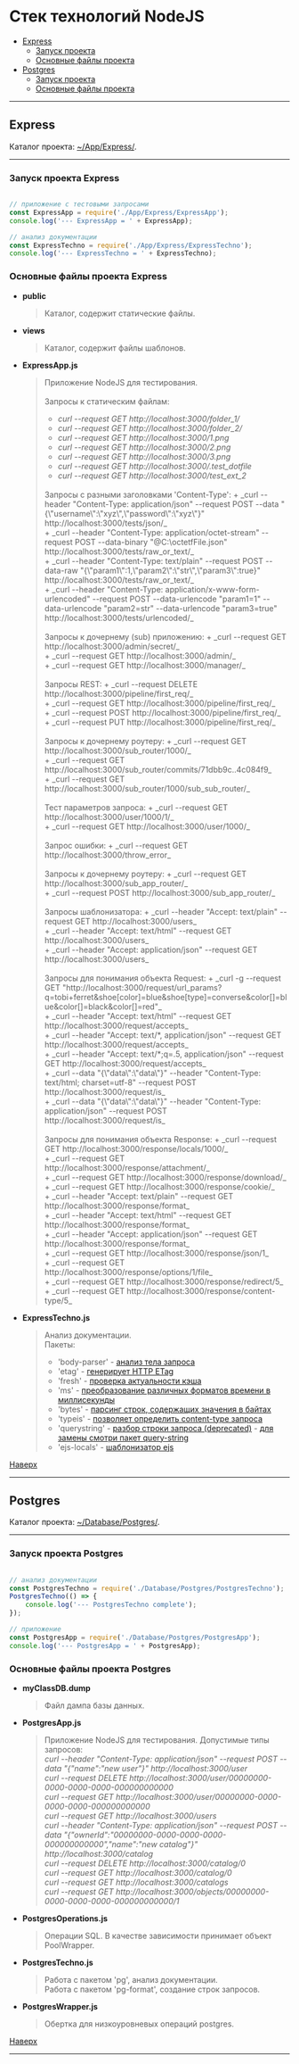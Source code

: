 # Стек технологий NodeJS

- [Express](#Express)
    - [Запуск проекта](#Запуск-проекта-Express)
    - [Основные файлы проекта](#Основные-файлы-проекта-Express)
- [Postgres](#Postgres)
    - [Запуск проекта](#Запуск-проекта-Postgres)
    - [Основные файлы проекта](#Основные-файлы-проекта-Postgres)
____



## Express

Каталог проекта: [~/App/Express/](https://github.com/LisShamenko/technology_NodeJS/tree/master/App/Express).
____

### Запуск проекта Express

```javascript

// приложение с тестовыми запросами
const ExpressApp = require('./App/Express/ExpressApp');
console.log('--- ExpressApp = ' + ExpressApp);

// анализ документации
const ExpressTechno = require('./App/Express/ExpressTechno');
console.log('--- ExpressTechno = ' + ExpressTechno);

```

### Основные файлы проекта Express

- **public**
    > Каталог, содержит статические файлы.
- **views**
    > Каталог, содержит файлы шаблонов.
- **ExpressApp.js**
    > Приложение NodeJS для тестирования.<br/>
    > <br/>
    > Запросы к статическим файлам:<br/>
    >   + _curl --request GET http://localhost:3000/folder_1/_<br/>
    >   + _curl --request GET http://localhost:3000/folder_2/_<br/>
    >   + _curl --request GET http://localhost:3000/1.png_<br/>
    >   + _curl --request GET http://localhost:3000/2.png_<br/>
    >   + _curl --request GET http://localhost:3000/3.png_<br/>
    >   + _curl --request GET http://localhost:3000/.test_dotfile_<br/>
    >   + _curl --request GET http://localhost:3000/test_ext_2_<br/>
    > <br/>
    > Запросы с разными заголовками 'Content-Type':
    > + _curl --header "Content-Type: application/json" --request POST --data "{\"username\":\"xyz\",\"password\":\"xyz\"}" http://localhost:3000/tests/json/_<br/>
    > + _curl --header "Content-Type: application/octet-stream" --request POST --data-binary "@C:\octetfFile.json" http://localhost:3000/tests/raw_or_text/_<br/>
    > + _curl --header "Content-Type: text/plain" --request POST --data-raw "{\"param1\":1,\"param2\":\"str\",\"param3\":true}" http://localhost:3000/tests/raw_or_text/_<br/>
    > + _curl --header "Content-Type: application/x-www-form-urlencoded" --request POST --data-urlencode "param1=1" --data-urlencode "param2=str" --data-urlencode "param3=true" http://localhost:3000/tests/urlencoded/_<br/>
    > <br/>
    > Запросы к дочернему (sub) приложению:
    > + _curl --request GET http://localhost:3000/admin/secret/_<br/>
    > + _curl --request GET http://localhost:3000/admin/_<br/>
    > + _curl --request GET http://localhost:3000/manager/_<br/>
    > <br/>
    > Запросы REST:
    > + _curl --request DELETE http://localhost:3000/pipeline/first_req/_<br/>
    > + _curl --request GET http://localhost:3000/pipeline/first_req/_<br/>
    > + _curl --request POST http://localhost:3000/pipeline/first_req/_<br/>
    > + _curl --request PUT http://localhost:3000/pipeline/first_req/_<br/>
    > <br/>
    > Запросы к дочернему роутеру:
    > + _curl --request GET http://localhost:3000/sub_router/1000/_<br/>
    > + _curl --request GET http://localhost:3000/sub_router/commits/71dbb9c..4c084f9_<br/>
    > + _curl --request GET http://localhost:3000/sub_router/1000/sub_sub_router/_<br/>
    > <br/>
    > Тест параметров запроса:
    > + _curl --request GET http://localhost:3000/user/1000/1/_<br/>
    > + _curl --request GET http://localhost:3000/user/1000/_<br/>
    > <br/>
    > Запрос ошибки:
    > + _curl --request GET http://localhost:3000/throw_error_<br/>
    > <br/>
    > Запросы к дочернему роутеру:
    > + _curl --request GET http://localhost:3000/sub_app_router/_<br/>
    > + _curl --request POST http://localhost:3000/sub_app_router/_<br/>
    > <br/>
    > Запросы шаблонизатора:
    > + _curl --header "Accept: text/plain" --request GET http://localhost:3000/users_<br/>
    > + _curl --header "Accept: text/html" --request GET http://localhost:3000/users_<br/>
    > + _curl --header "Accept: application/json" --request GET http://localhost:3000/users_<br/>
    > <br/>
    > Запросы для понимания объекта Request:
    > + _curl -g --request GET "http://localhost:3000/request/url_params?q=tobi+ferret&shoe[color]=blue&shoe[type]=converse&color[]=blue&color[]=black&color[]=red"_<br/>
    > + _curl --header "Accept: text/html" --request GET http://localhost:3000/request/accepts_<br/>
    > + _curl --header "Accept: text/*, application/json" --request GET http://localhost:3000/request/accepts_<br/>
    > + _curl --header "Accept: text/*;q=.5, application/json" --request GET http://localhost:3000/request/accepts_<br/>
    > + _curl --data "{\"data\":\"data\"}" --header "Content-Type: text/html; charset=utf-8" --request POST http://localhost:3000/request/is_<br/>
    > + _curl --data "{\"data\":\"data\"}" --header "Content-Type: application/json" --request POST http://localhost:3000/request/is_<br/>
    > <br/>
    > Запросы для понимания объекта Response:
    > + _curl --request GET http://localhost:3000/response/locals/1000/_<br/>
    > + _curl --request GET http://localhost:3000/response/attachment/_<br/>
    > + _curl --request GET http://localhost:3000/response/download/_<br/>
    > + _curl --request GET http://localhost:3000/response/cookie/_<br/>
    > + _curl --header "Accept: text/plain" --request GET http://localhost:3000/response/format_<br/>
    > + _curl --header "Accept: text/html" --request GET http://localhost:3000/response/format_<br/>
    > + _curl --header "Accept: application/json" --request GET http://localhost:3000/response/format_<br/>
    > + _curl --request GET http://localhost:3000/response/json/1_<br/>
    > + _curl --request GET http://localhost:3000/response/options/1/file_<br/>
    > + _curl --request GET http://localhost:3000/response/redirect/5_<br/>
    > + _curl --request GET http://localhost:3000/response/content-type/5_<br/>

- **ExpressTechno.js**
    > Анализ документации.<br/>
    > Пакеты:<br/>
    > + 'body-parser' - [анализ тела запроса](http://expressjs.com/en/resources/middleware/body-parser.html)
    > + 'etag' - [генерирует HTTP ETag](https://www.npmjs.com/package/etag)
    > + 'fresh' - [проверка актуальности кэша](https://www.npmjs.com/package/fresh)
    > + 'ms' - [преобразование различных форматов времени в миллисекунды](https://www.npmjs.com/package/ms)
    > + 'bytes' - [парсинг строк, содержащих значения в байтах](https://www.npmjs.com/package/bytes)
    > + 'typeis' - [позволяет определить content-type запроса](https://www.npmjs.com/package/type-is)
    > + 'querystring' - [разбор строки запроса (deprecated)](https://www.npmjs.com/package/querystring) - [для замены смотри пакет query-string](https://www.npmjs.com/package/query-string)
    > + 'ejs-locals' - [шаблонизатор ejs](https://www.npmjs.com/package/ejs-locals)

[Наверх](#Стек-технологий-NodeJS)

____



## Postgres

Каталог проекта: [~/Database/Postgres/](https://github.com/LisShamenko/technology_NodeJS/tree/master/Database/Postgres).
____

### Запуск проекта Postgres

```javascript

// анализ документации
const PostgresTechno = require('./Database/Postgres/PostgresTechno');
PostgresTechno(() => {
    console.log('--- PostgresTechno complete');
});

// приложение
const PostgresApp = require('./Database/Postgres/PostgresApp');
console.log('--- PostgresApp = ' + PostgresApp);

```

### Основные файлы проекта Postgres

- **myClassDB.dump**
    > Файл дампа базы данных.
- **PostgresApp.js**
    > Приложение NodeJS для тестирования. Допустимые типы запросов:<br/>
    > _curl --header "Content-Type: application/json" --request POST --data "{\"name\":\"new user\"}" http://localhost:3000/user_<br/>
    > _curl --request DELETE http://localhost:3000/user/00000000-0000-0000-0000-000000000000_<br/>
    > _curl --request GET http://localhost:3000/user/00000000-0000-0000-0000-000000000000_<br/>
    > _curl --request GET http://localhost:3000/users_<br/>
    > _curl --header "Content-Type: application/json" --request POST --data "{\"ownerId\":\"00000000-0000-0000-0000-000000000000\",\"name\":\"new catalog\"}" http://localhost:3000/catalog_<br/>
    > _curl --request DELETE http://localhost:3000/catalog/0_<br/>
    > _curl --request GET http://localhost:3000/catalog/0_<br/>
    > _curl --request GET http://localhost:3000/catalogs_<br/>
    > _curl --request GET http://localhost:3000/objects/00000000-0000-0000-0000-000000000000/1_<br/>
- **PostgresOperations.js**
    > Операции SQL. В качестве зависимости принимает объект PoolWrapper.
- **PostgresTechno.js**
    > Работа с пакетом 'pg', анализ документации.<br/>
    > Работа с пакетом 'pg-format', создание строк запросов.<br/>
- **PostgresWrapper.js**
    > Обертка для низкоуровневых операций postgres.

[Наверх](#Стек-технологий-NodeJS)

____